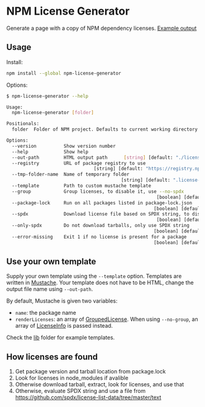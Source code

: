 # NPM License Generator

Generate a page with a copy of NPM dependency licenses. [Example output](https://mymindstorm.github.io/npm-license-generator/example_licenses)

## Usage

Install:

```bash
npm install --global npm-license-generator
```

Options:

```bash
$ npm-license-generator --help

Usage:
  npm-license-generator [folder]

Positionals:
  folder  Folder of NPM project. Defaults to current working directory  [string]

Options:
  --version          Show version number                               [boolean]
  --help             Show help                                         [boolean]
  --out-path         HTML output path      [string] [default: "./licenses.html"]
  --registry         URL of package registry to use
                                [string] [default: "https://registry.npmjs.org"]
  --tmp-folder-name  Name of temporary folder
                                          [string] [default: ".license-gen-tmp"]
  --template         Path to custom mustache template                   [string]
  --group            Group licenses, to disable it, use --no-spdx
                                                       [boolean] [default: true]
  --package-lock     Run on all packages listed in package-lock.json
                                                      [boolean] [default: false]
  --spdx             Download license file based on SPDX string, to disable it, use --no-spdx
                                                       [boolean] [default: true]
  --only-spdx        Do not download tarballs, only use SPDX string
                                                      [boolean] [default: false]
  --error-missing    Exit 1 if no license is present for a package
                                                      [boolean] [default: false]
```

## Use your own template

Supply your own template using the `--template` option. Templates are written in [Mustache](https://mustache.github.io/). Your template does not have to be HTML, change the output file name using `--out-path`.

By default, Mustache is given two variables: 
  - `name`: the package name
  - `renderLicenses`: an array of [GroupedLicense](https://github.com/mymindstorm/npm-license-generator/blob/ce81d002cd22320076e029ed2a612d4e6ad9dacf/src/types.d.ts#L45-L53). When using `--no-group`, an array of [LicenseInfo](https://github.com/mymindstorm/npm-license-generator/blob/ce81d002cd22320076e029ed2a612d4e6ad9dacf/src/types.d.ts#L32-L43) is passed instead. 
  
  Check the [lib](https://github.com/mymindstorm/npm-license-generator/tree/master/lib) folder for example templates.

## How licenses are found

1. Get package version and tarball location from package.lock
2. Look for licenses in node_modules if avalible
3. Otherwise download tarball, extract, look for licenses, and use that
4. Otherwise, evaluate SPDX string and use a file from https://github.com/spdx/license-list-data/tree/master/text
